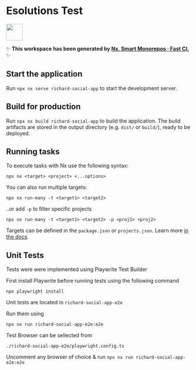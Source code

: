 # Esolutions Test

<a alt="Nx logo" href="https://nx.dev" target="_blank" rel="noreferrer"><img src="https://raw.githubusercontent.com/nrwl/nx/master/images/nx-logo.png" width="45"></a>

✨ **This workspace has been generated by [Nx, Smart Monorepos · Fast CI.](https://nx.dev)** ✨

## Start the application

Run `npx nx serve richard-social-app` to start the development server.

## Build for production

Run `npx nx build richard-social-app` to build the application. The build artifacts are stored in the output directory (e.g. `dist/` or `build/`), ready to be deployed.

## Running tasks

To execute tasks with Nx use the following syntax:

```
npx nx <target> <project> <...options>
```

You can also run multiple targets:

```
npx nx run-many -t <target1> <target2>
```

..or add `-p` to filter specific projects

```
npx nx run-many -t <target1> <target2> -p <proj1> <proj2>
```

Targets can be defined in the `package.json` or `projects.json`. Learn more [in the docs](https://nx.dev/features/run-tasks).

## Unit Tests

Tests were were implemented using Playwrite Test Builder

First install Playwrite before running tests using the following command

```
npx playwright install 
```

Unit tests are located in `richard-social-app-e2e`

Run them using 

```
npx nx run richard-social-app-e2e:e2e
```

Test Browser can be sellected from 

```
./richard-social-app-e2e/playwright.config.ts
```

Uncomment any browser of choice  & run `npx nx run richard-social-app-e2e:e2e`


